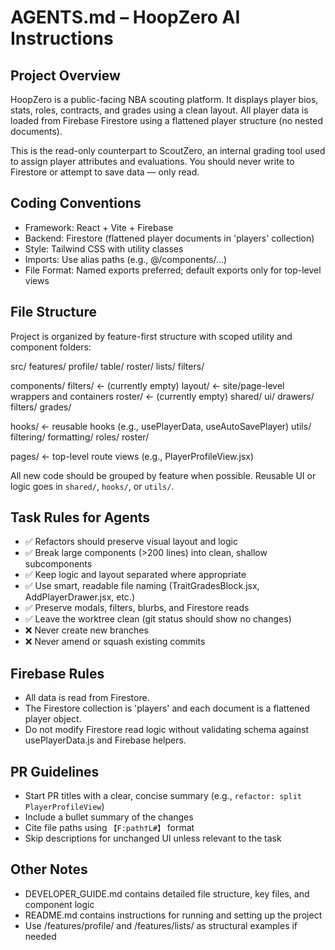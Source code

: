 # AGENTS.md – HoopZero AI Instructions

## Project Overview

HoopZero is a public-facing NBA scouting platform. It displays player bios, stats, roles, contracts, and grades using a clean layout. All player data is loaded from Firebase Firestore using a flattened player structure (no nested documents).

This is the read-only counterpart to ScoutZero, an internal grading tool used to assign player attributes and evaluations. You should never write to Firestore or attempt to save data — only read.

## Coding Conventions

- Framework: React + Vite + Firebase
- Backend: Firestore (flattened player documents in 'players' collection)
- Style: Tailwind CSS with utility classes
- Imports: Use alias paths (e.g., @/components/...)
- File Format: Named exports preferred; default exports only for top-level views

## File Structure

Project is organized by feature-first structure with scoped utility and component folders:

src/
features/
profile/
table/
roster/
lists/
filters/

components/
filters/ ← (currently empty)
layout/ ← site/page-level wrappers and containers
roster/ ← (currently empty)
shared/
ui/
drawers/
filters/
grades/

hooks/ ← reusable hooks (e.g., usePlayerData, useAutoSavePlayer)
utils/
filtering/
formatting/
roles/
roster/

pages/ ← top-level route views (e.g., PlayerProfileView.jsx)

All new code should be grouped by feature when possible. Reusable UI or logic goes in `shared/`, `hooks/`, or `utils/`.

## Task Rules for Agents

- ✅ Refactors should preserve visual layout and logic
- ✅ Break large components (>200 lines) into clean, shallow subcomponents
- ✅ Keep logic and layout separated where appropriate
- ✅ Use smart, readable file naming (TraitGradesBlock.jsx, AddPlayerDrawer.jsx, etc.)
- ✅ Preserve modals, filters, blurbs, and Firestore reads
- ✅ Leave the worktree clean (git status should show no changes)
- ❌ Never create new branches
- ❌ Never amend or squash existing commits

## Firebase Rules

- All data is read from Firestore.
- The Firestore collection is 'players' and each document is a flattened player object.
- Do not modify Firestore read logic without validating schema against usePlayerData.js and Firebase helpers.

## PR Guidelines

- Start PR titles with a clear, concise summary (e.g., `refactor: split PlayerProfileView`)
- Include a bullet summary of the changes
- Cite file paths using `【F:path†L#】` format
- Skip descriptions for unchanged UI unless relevant to the task

## Other Notes

- DEVELOPER_GUIDE.md contains detailed file structure, key files, and component logic
- README.md contains instructions for running and setting up the project
- Use /features/profile/ and /features/lists/ as structural examples if needed
